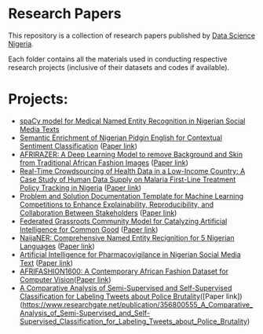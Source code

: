 # Research Papers
This repository is a collection of research papers published by [Data Science Nigeria](https://www.datasciencenigeria.org/).

Each folder contains all the materials used in conducting respective research projects (inclusive of their datasets and codes if available).

# Projects:
- [spaCy model for Medical Named Entity Recognition in Nigerian Social Media Texts](https://github.com/sharonibejih/Research-Papers-by-Data-Science-Nigeria/tree/develop/A%20spaCy%20model%20for%20Medical%20Named%20Entity%20Recognition(NER)%20in%20Nigerian%20Social%20Media%20Text)
- [Semantic Enrichment of Nigerian Pidgin English for Contextual Sentiment Classification](https://github.com/sharonibejih/Research-Papers-by-Data-Science-Nigeria/tree/develop/Semantic%20Enrichment%20of%20Nigerian%20Pidgin%20English%20for%20Contextual%20Sentiment%20Classification) ([Paper link](https://arxiv.org/pdf/2003.12450.pdf))
- [AFRIRAZER: A Deep Learning Model to remove Background and Skin from Traditional African Fashion Images](https://github.com/sharonibejih/Research-Papers-by-Data-Science-Nigeria/tree/develop/AFRIRAZER%20-%20A%20Deep%20Learning%20Model%20to%20remove%20Background%20and%20Skin%20from%20Traditional%20African%20Fashion%20Images) ([Paper link](https://www.researchgate.net/publication/346418890_AFRIRAZER_A_Deep_Learning_Model_to_remove_Background_and_Skin_from_Traditional_African_Fashion_Images))
- [Real-Time Crowdsourcing of Health Data in a Low-Income Country: A Case Study of Human Data Supply on Malaria First-Line Treatment Policy Tracking in Nigeria](https://github.com/sharonibejih/Research-Papers-by-Data-Science-Nigeria/tree/develop/Real-Time%20Crowdsourcing%20of%20Health%20Data%20in%20Low-Income%20Country) ([Paper link](http://ceur-ws.org/Vol-2736/paper3.pdf))
- [Problem and Solution Documentation Template for Machine Learning Competitions to Enhance Explainability, Reproducibility, and Collaboration Between Stakeholders](https://github.com/sharonibejih/Research-Papers-by-Data-Science-Nigeria/tree/develop/Problem%20and%20Solution%20Documentation%20Template%20for%20Machine%20Learning%20Competitions) ([Paper link](https://www.researchgate.net/publication/346676264_Problem_and_Solution_Documentation_Template_for_Machine_Learning_Competitions_to_Enhance_Explainability_Reproducibility_and_Collaboration_Between_Stakeholders))
- [Federated Grassroots Community Model for Catalyzing Artificial Intelligence for Common Good](https://github.com/sharonibejih/Research-Papers-by-Data-Science-Nigeria/tree/develop/Federated%20Grassroots%20Community%20Model%20for%20Catalyzing%20Artificial%20Intelligence%20for%20Common%20Good) ([Paper link](https://www.researchgate.net/publication/346676013_Federated_Grassroots_Community_Model_for_Catalyzing_Artificial_Intelligence_for_Common_Good))
- [NaijaNER: Comprehensive Named Entity Recignition for 5 Nigerian Languages](https://github.com/sharonibejih/Research-Papers-by-Data-Science-Nigeria/tree/develop/NaijaNER:%20Comprehensive%20Named%20Entity%20Recognition%20for%205%20Nigerian%20Languages) ([Paper link](https://www.researchgate.net/publication/350557499_NaijaNER_Comprehensive_Named_Entity_Recognition_for_5_Nigerian_Languages))
- [Artificial Intelligence for Pharmacovigilance in Nigerian Social Media Text](https://github.com/sharonibejih/Research-Papers-by-Data-Science-Nigeria/tree/develop/Artificial%20Intelligence%20for%20Pharmacovigilance%20in%20Nigerian%20Social%20Media%20Text) ([Paper link](https://www.researchgate.net/publication/351282201_ARTIFICIAL_INTELLIGENCE_FOR_PHARMACOVIGILANCE_IN_NIGERIAN_SOCIAL_MEDIA_TEXT))
- [AFRIFASHION1600: A Contemporary African Fashion Dataset for Computer Vision](https://github.com/sharonibejih/Research-Papers-by-Data-Science-Nigeria/tree/develop/AFRIFASHION1600:%20A%20Contemporary%20African%20Fashion%20Dataset%20for%20Computer%20Vision)([Paper link](https://openaccess.thecvf.com/content/CVPR2021W/CVFAD/html/Oyewusi_AFRIFASHION1600_A_Contemporary_African_Fashion_Dataset_for_Computer_Vision_CVPRW_2021_paper.html))
- [A Comparative Analysis of Semi-Supervised and Self-Supervised Classification for Labeling Tweets about Police Brutality](https://github.com/DataScienceNigeria/Research-Papers-by-Data-Science-Nigeria/tree/master/A%20Comparative%20Analysis%20of%20Semi-Supervised%20and%20Self-Supervised%20Classification%20for%20Labeling%20Tweets%20about%20Police%20Brutality)([Paper link])(https://www.researchgate.net/publication/356800555_A_Comparative_Analysis_of_Semi-Supervised_and_Self-Supervised_Classification_for_Labeling_Tweets_about_Police_Brutality)
